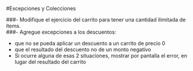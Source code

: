 ﻿#Excepciones y Colecciones 

###- Modifique el ejercicio del carrito para tener una cantidad ilimitada de ítems.  
###- Agregue excepciones a los descuentos: 
  - que no se pueda aplicar un descuento a un carrito de precio 0 
  - que el resultado del descuento no de un monto negativo 
  - Si ocurre alguna de esas 2 situaciones, mostrar por pantalla el error, en lugar del resultado del carrito 
